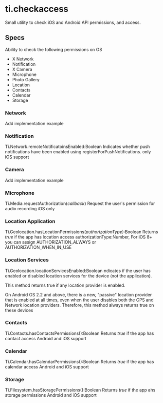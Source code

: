 # ti.checkaccess
Small utility to check iOS and Android API permissions, and access.

## Specs
Ability to check the following permissions on OS
- X Network
- Notification
- X Camera
- Microphone
- Photo Gallery
- Location
- Contacts
- Calendar
- Storage

### Network
Add implementation example

### Notification
Ti.Network.remoteNotificatoinsEnabled:Boolean
Indicates whether push notifications have been enabled using registerForPushNotifications.
only iOS support

### Camera
Add implementation example

### Microphone
Ti.Media.requestAuthorization(*callback*)
Request the user's permission for audio recording
iOS only

### Location Application
Ti.Geolocation.hasLocationPermissions(*authorizationType*):Boolean
Returns *true* if the app has location access
authorizationType:Number, For iOS 8+ you can assign AUTHORIZATION_ALWAYS or AUTHORIZATION_WHEN_IN_USE

### Location Services 
Ti.Geolocation.locationServicesEnabled:Boolean
ndicates if the user has enabled or disabled location services for the device (not the application).

This method returns true if any location provider is enabled.

On Android OS 2.2 and above, there is a new, "passive" location provider that is enabled at all times, even when the user disables both the GPS and Network location providers. Therefore, this method always returns true on these devices

### Contacts
Ti.Contacts.hasContactsPermissions():Boolean
Returns *true* if the app has contact access
Android and iOS support

### Calendar
Ti.Calendar.hasCalendarPermissions():Boolean
Returns *true* if the app has calendar access
Android and iOS support

### Storage
Ti.Filesystem.hasStoragePermissions():Boolean
Returns *true* if the app ahs storage permissions
Android and iOS support

